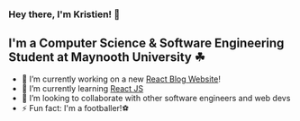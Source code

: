###  Hey there, I'm Kristien! 👋

## I'm a Computer Science & Software Engineering Student at Maynooth University ☘

- 🔭 I’m currently working on a new [React Blog Website](https://github.com/KristienN/untrapd-react-blog.git)!
- 🌱 I’m currently learning [React JS](https://reactjs.org/)
- 👯 I’m looking to collaborate with other software engineers and web devs
- ⚡ Fun fact: I'm a footballer!⚽
